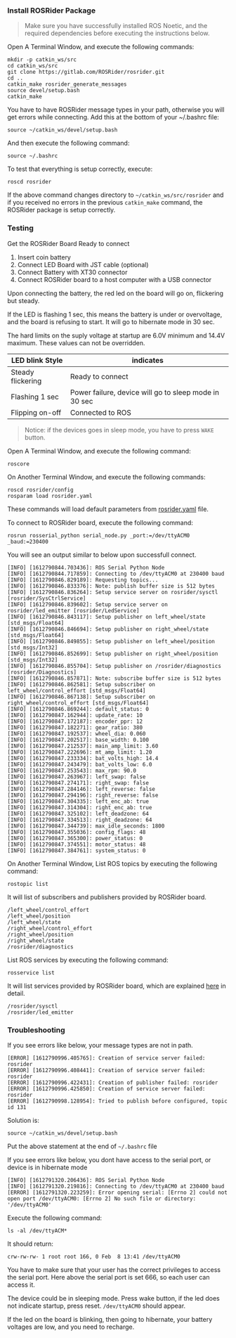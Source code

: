 ### Install ROSRider Package

>Make sure you have successfully installed ROS Noetic, and the required dependencies before executing the instructions below.

Open A Terminal Window, and execute the following commands:

    mkdir -p catkin_ws/src
    cd catkin_ws/src
    git clone https://gitlab.com/ROSRider/rosrider.git
    cd ..
    catkin_make rosrider_generate_messages
    source devel/setup.bash
    catkin_make

You have to have ROSRider message types in your path, otherwise you will get errors while connecting. Add this at the bottom of your ~/.bashrc file:

    source ~/catkin_ws/devel/setup.bash

And then execute the following command:

    source ~/.bashrc

To test that everything is setup correctly, execute:

    roscd rosrider

If the above command changes directory to `~/catkin_ws/src/rosrider` and if you received no errors in the previous `catkin_make` command, the ROSRider package is setup correctly.  


### Testing

Get the ROSRider Board Ready to connect

1. Insert coin battery
2. Connect LED Board with JST cable (optional)
3. Connect Battery with XT30 connector
4. Connect ROSRider board to a host computer with a USB connector

Upon connecting the battery, the red led on the board will go on, flickering but steady.

If the LED is flashing 1 sec, this means the battery is under or overvoltage, and the board is refusing to start. It will go to hibernate mode in 30 sec.

The hard limits on the suply voltage at startup are 6.0V minimum and 14.4V maximum. These values can not be overridden.


| LED blink Style   | indicates |
|-------------------|-----------|
| Steady flickering | Ready to connect |
| Flashing 1 sec    | Power failure, device will go to sleep mode in 30 sec |
| Flipping on-off   | Connected to ROS |

>Notice: if the devices goes in sleep mode, you have to press `WAKE` button.

Open A Terminal Window, and execute the following command:

    roscore

On Another Terminal Window, and execute the following commands:

    roscd rosrider/config
    rosparam load rosrider.yaml

These commands will load default parameters from [rosrider.yaml](PARAMS.md) file.

To connect to ROSRider board, execute the following command:

    rosrun rosserial_python serial_node.py _port:=/dev/ttyACM0 _baud:=230400

You will see an output similar to below upon successfull connect.

```console
[INFO] [1612790844.703436]: ROS Serial Python Node
[INFO] [1612790844.717859]: Connecting to /dev/ttyACM0 at 230400 baud
[INFO] [1612790846.829189]: Requesting topics...
[INFO] [1612790846.833376]: Note: publish buffer size is 512 bytes
[INFO] [1612790846.836264]: Setup service server on rosrider/sysctl [rosrider/SysCtrlService]
[INFO] [1612790846.839602]: Setup service server on rosrider/led_emitter [rosrider/LedService]
[INFO] [1612790846.843117]: Setup publisher on left_wheel/state [std_msgs/Float64]
[INFO] [1612790846.846694]: Setup publisher on right_wheel/state [std_msgs/Float64]
[INFO] [1612790846.849855]: Setup publisher on left_wheel/position [std_msgs/Int32]
[INFO] [1612790846.852699]: Setup publisher on right_wheel/position [std_msgs/Int32]
[INFO] [1612790846.855704]: Setup publisher on /rosrider/diagnostics [rosrider/Diagnostics]
[INFO] [1612790846.857871]: Note: subscribe buffer size is 512 bytes
[INFO] [1612790846.862581]: Setup subscriber on left_wheel/control_effort [std_msgs/Float64]
[INFO] [1612790846.867138]: Setup subscriber on right_wheel/control_effort [std_msgs/Float64]
[INFO] [1612790846.869244]: default_status: 0
[INFO] [1612790847.162944]: update_rate: 10
[INFO] [1612790847.172187]: encoder_ppr: 12
[INFO] [1612790847.182271]: gear_ratio: 380
[INFO] [1612790847.192537]: wheel_dia: 0.060
[INFO] [1612790847.202517]: base_width: 0.100
[INFO] [1612790847.212537]: main_amp_limit: 3.60
[INFO] [1612790847.222696]: mt_amp_limit: 1.20
[INFO] [1612790847.233334]: bat_volts_high: 14.4
[INFO] [1612790847.243479]: bat_volts_low: 6.0
[INFO] [1612790847.253543]: max_rpm: 90.0
[INFO] [1612790847.263967]: left_swap: false
[INFO] [1612790847.274171]: right_swap: false
[INFO] [1612790847.284146]: left_reverse: false
[INFO] [1612790847.294196]: right_reverse: false
[INFO] [1612790847.304335]: left_enc_ab: true
[INFO] [1612790847.314304]: right_enc_ab: true
[INFO] [1612790847.325102]: left_deadzone: 64
[INFO] [1612790847.334513]: right_deadzone: 64
[INFO] [1612790847.344739]: max_idle_seconds: 1800
[INFO] [1612790847.355036]: config_flags: 48
[INFO] [1612790847.365300]: power_status: 0
[INFO] [1612790847.374551]: motor_status: 48
[INFO] [1612790847.384761]: system_status: 0
```

On Another Terminal Window, List ROS topics by executing the following command:

    rostopic list

It will list of subscribers and publishers provided by ROSRider board.

```console
/left_wheel/control_effort
/left_wheel/position
/left_wheel/state
/right_wheel/control_effort
/right_wheel/position
/right_wheel/state
/rosrider/diagnostics
```

List ROS services by executing the following command:

    rosservice list

It will list services provided by ROSRider board, which are explained [here](SERVICES.md) in detail.

```console
/rosrider/sysctl
/rosrider/led_emitter
```


### Troubleshooting

If you see errors like below, your message types are not in path. 

```console
[ERROR] [1612790996.405765]: Creation of service server failed: rosrider
[ERROR] [1612790996.408441]: Creation of service server failed: rosrider
[ERROR] [1612790996.422431]: Creation of publisher failed: rosrider
[ERROR] [1612790996.425850]: Creation of service server failed: rosrider
[ERROR] [1612790998.128954]: Tried to publish before configured, topic id 131
```

Solution is:

	source ~/catkin_ws/devel/setup.bash

Put the above statement at the end of `~/.bashrc` file

If you see errors like below, you dont have access to the serial port, or device is in hibernate mode

```console
[INFO] [1612791320.206436]: ROS Serial Python Node
[INFO] [1612791320.219816]: Connecting to /dev/ttyACM0 at 230400 baud
[ERROR] [1612791320.223259]: Error opening serial: [Errno 2] could not open port /dev/ttyACM0: [Errno 2] No such file or directory: '/dev/ttyACM0'

```

Execute the following command:

	ls -al /dev/ttyACM*

It should return:

```console
crw-rw-rw- 1 root root 166, 0 Feb  8 13:41 /dev/ttyACM0
```

You have to make sure that your user has the correct privileges to access the serial port. Here above the serial port is set 666, so each user can access it.

The device could be in sleeping mode. Press wake button, if the led does not indicate startup, press reset. `/dev/ttyACM0` should appear.

If the led on the board is blinking, then going to hibernate, your battery voltages are low, and you need to recharge.





